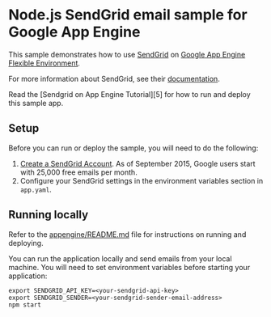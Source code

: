 # Node.js SendGrid email sample for Google App Engine

This sample demonstrates how to use [SendGrid](https://www.sendgrid.com) on
[Google App Engine Flexible Environment](https://cloud.google.com/appengine).

For more information about SendGrid, see their
[documentation](https://sendgrid.com/docs/User_Guide/index.html).

Read the [Sendgrid on App Engine Tutorial][5] for how to run and deploy this
sample app.

## Setup

Before you can run or deploy the sample, you will need to do the following:

1. [Create a SendGrid Account](http://sendgrid.com/partner/google). As of
September 2015, Google users start with 25,000 free emails per month.
1. Configure your SendGrid settings in the environment variables section in
`app.yaml`.

## Running locally

Refer to the [appengine/README.md](../README.md) file for instructions on
running and deploying.

You can run the application locally and send emails from your local machine. You
will need to set environment variables before starting your application:

    export SENDGRID_API_KEY=<your-sendgrid-api-key>
    export SENDGRID_SENDER=<your-sendgrid-sender-email-address>
    npm start

[1]: https://cloud.google.com/nodejs/resources/tools/sendgrid
